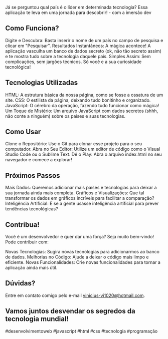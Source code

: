 Já se perguntou qual país é o líder em determinada tecnologia? Essa aplicação te leva em uma jornada para descobrir! - com a imersão dev

## Como Funciona?

Digite e Descubra: Basta inserir o nome de um país no campo de pesquisa e clicar em "Pesquisar".
Resultados Instantâneos: A mágica acontece! A aplicação vasculha um banco de dados secreto (ok, não tão secreto assim) e te mostra tudo sobre a tecnologia daquele país.
Simples Assim: Sem complicações, sem jargões técnicos. Só você e a sua curiosidade tecnológica!
## Tecnologias Utilizadas

HTML: A estrutura básica da nossa página, como se fosse a ossatura de um site.
CSS: O estilista da página, deixando tudo bonitinho e organizado.
JavaScript: O cérebro da operação, fazendo tudo funcionar como mágica!
Um Toque de Mistério: Um arquivo JavaScript com dados secretos (shhh, não conte a ninguém) sobre os países e suas tecnologias.
## Como Usar

Clone o Repositório: Use o Git para clonar esse projeto para o seu computador.
Abra no Seu Editor: Utilize um editor de código como o Visual Studio Code ou o Sublime Text.
Dê o Play: Abra o arquivo index.html no seu navegador e comece a explorar!
## Próximos Passos

Mais Dados: Queremos adicionar mais países e tecnologias para deixar a sua jornada ainda mais completa.
Gráficos e Visualizações: Que tal transformar os dados em gráficos incríveis para facilitar a comparação?
Inteligência Artificial: E se a gente usasse inteligência artificial para prever tendências tecnológicas?
## Contribua!

Você é um desenvolvedor e quer dar uma força? Seja muito bem-vindo! Pode contribuir com:

Novas Tecnologias: Sugira novas tecnologias para adicionarmos ao banco de dados.
Melhorias no Código: Ajude a deixar o código mais limpo e eficiente.
Novas Funcionalidades: Crie novas funcionalidades para tornar a aplicação ainda mais útil.
## Dúvidas?

Entre em contato comigo pelo e-mail vinicius-vi1020@hotmail.com.

## Vamos juntos desvendar os segredos da tecnologia mundial!

#desenvolvimentoweb #javascript #html #css #tecnologia #programação
